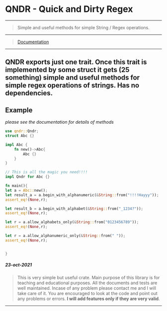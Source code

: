 # QNDR - Quick and Dirty Regex
---
>Simple and useful methods for simple String / Regex operations.
---
> [Documentation](https://docs.rs/qndr)
---
**QNDR** exports just one trait.  Once this trait is implemented by some struct it gets (25 something) simple and useful methods for simple regex operations of strings.
Has no dependencies.
---
## Example
*please see the documentation for details of methods*
```rust
use qndr::Qndr;
struct Abc {}

impl Abc {
    fn new()->Abc{
        Abc {}
    }
}

// This is all the magic you need!!!!
impl Qndr for Abc {}

fn main(){
let a = Abc::new();
let result_a = a.begin_with_alphanumeric(&String::from("!!!!Hayyy"));
assert_eq!(None,r);

let result_b = a.begin_with_alphabet(&String::from("_1234?"));
assert_eq!(None,r);

let r = a.allow_alphabets_only(&String::from("0123456789"));
assert_eq!(None,r);

let r = a.allow_alphanumeric_only(&String::from(" "));
assert_eq!(None,r);


}
```

##### 23-oct-2021
> This is very simple but useful crate. Main purpose of this library is for teaching and educational purposes. 
> All the documents and tests are well maintained. Incase of any problem please contact me and I will take care of it. 
> You are encouraged to look at the code and point out any problems or errors. **I will add features only if they are very valid**.
---
